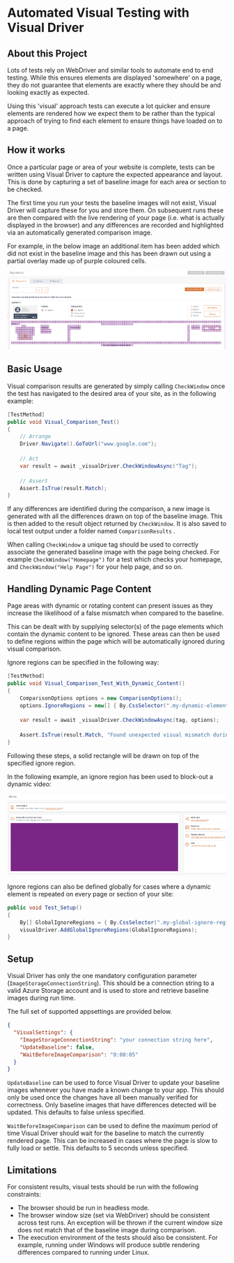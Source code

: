 # Automated Visual Testing with Visual Driver

## About this Project

Lots of tests rely on WebDriver and similar tools to automate end to end testing. While this ensures elements are displayed 'somewhere' on a page, they do not guarantee that elements are exactly where they should be and looking exactly as expected.

Using this 'visual' approach tests can execute a lot quicker and ensure elements are rendered how we expect them to be rather than the typical approach of trying to find each element to ensure things have loaded on to a page.

## How it works

Once a particular page or area of your website is complete, tests can be written using Visual Driver to capture the expected appearance and layout. This is done by capturing a set of baseline image for each area or section to be checked.

The first time you run your tests the baseline images will not exist, Visual Driver will capture these for you and store them. On subsequent runs these are then compared with the live rendering of your page (i.e. what is actually displayed in the browser) and any differences are recorded and highlighted via an automatically generated comparison image.

For example, in the below image an additional item has been added which did not exist in the baseline image and this has been drawn out using a partial overlay made up of purple coloured cells.

![Differences screenshot](comparison-example.png "Differences Screenshot")

## Basic Usage

Visual comparison results are generated by simply calling `CheckWindow` once the test has navigated to the desired area of your site, as in the following example:

```csharp
[TestMethod]
public void Visual_Comparison_Test()
{
    // Arrange
    Driver.Navigate().GoToUrl("www.google.com");

    // Act
    var result = await _visualDriver.CheckWindowAsync("Tag");

    // Assert
    Assert.IsTrue(result.Match);
}
```

If any differences are identified during the comparison, a new image is generated with all the differences drawn on top of the baseline image. This is then added to the result object returned by `CheckWindow`. It is also saved to local test output under a folder named `ComparisonResults` .

When calling `CheckWindow` a unique tag should be used to correctly associate the generated baseline image with the page being checked. For example `CheckWindow("Homepage")` for a test which checks your homepage, and `CheckWindow("Help Page")` for your help page, and so on.

## Handling Dynamic Page Content

Page areas with dynamic or rotating content can present issues as they increase the likelihood of a false mismatch when compared to the baseline.

This can be dealt with by supplying selector(s) of the page elements which contain the dynamic content to be ignored. These areas can then be used to define regions within the page which will be automatically ignored during visual comparison.

Ignore regions can be specified in the following way:

```csharp
[TestMethod]
public void Visual_Comparison_Test_With_Dynamic_Content()
{
    ComparisonOptions options = new ComparisonOptions();
    options.IgnoreRegions = new[] { By.CssSelector(".my-dynamic-element-class") };

    var result = await _visualDriver.CheckWindowAsync(tag, options);

    Assert.IsTrue(result.Match, "Found unexpected visual mismatch during image comparison");
}
```

Following these steps, a solid rectangle will be drawn on top of the specified ignore region.

In the following example, an ignore region has been used to block-out a dynamic video:

![Differences screenshot](ignore-region-example.png "Differences Screenshot")

Ignore regions can also be defined globally for cases where a dynamic element is repeated on every page or section of your site:

```csharp
public void Test_Setup()
{
    By[] GlobalIgnoreRegions = { By.CssSelector(".my-global-ignore-region-selector") };
    visualDriver.AddGlobalIgnoreRegions(GlobalIgnoreRegions);
}
```

## Setup

Visual Driver has only the one mandatory configuration parameter (`ImageStorageConnectionString`). This should be a connection string to a valid Azure Storage account and is used to store and retrieve baseline images during run time.

The full set of supported appsettings are provided below.

```json
{
  "VisualSettings": {
    "ImageStorageConnectionString": "your connection string here",
    "UpdateBaseline": false,
    "WaitBeforeImageComparison": "0:00:05"
  }
}
```

`UpdateBaseline` can be used to force Visual Driver to update your baseline images whenever you have made a known change to your app. This should only be used once the changes have all been manually verified for correctness. Only baseline images that have differences detected will be updated. This defaults to false unless specified.

`WaitBeforeImageComparison` can be used to define the maximum period of time Visual Driver should wait for the baseline to match the currently rendered page. This can be increased in cases where the page is slow to fully load or settle. This defaults to 5 seconds unless specified.

## Limitations

For consistent results, visual tests should be run with the following constraints:

- The browser should be run in headless mode.
- The browser window size (set via WebDriver) should be consistent across test runs. An exception will be thrown if the current window size does not match that of the baseline image during comparison.
- The execution environment of the tests should also be consistent. For example, running under Windows will produce subtle rendering differences compared to running under Linux.
